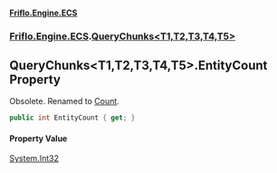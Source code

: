 #### [Friflo.Engine.ECS](index.md 'index')
### [Friflo.Engine.ECS](Friflo.Engine.ECS.md 'Friflo.Engine.ECS').[QueryChunks&lt;T1,T2,T3,T4,T5&gt;](QueryChunks_T1,T2,T3,T4,T5_.md 'Friflo.Engine.ECS.QueryChunks<T1,T2,T3,T4,T5>')

## QueryChunks<T1,T2,T3,T4,T5>.EntityCount Property

Obsolete. Renamed to [Count](QueryChunks_T1,T2,T3,T4,T5_.Count.md 'Friflo.Engine.ECS.QueryChunks<T1,T2,T3,T4,T5>.Count').

```csharp
public int EntityCount { get; }
```

#### Property Value
[System.Int32](https://docs.microsoft.com/en-us/dotnet/api/System.Int32 'System.Int32')